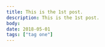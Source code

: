 ```yaml
---
title: This is the 1st post.
description: This is the 1st post.
body:
date: 2018-05-01
tags: ["tag one"]
---
```

